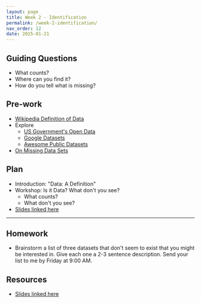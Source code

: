 ```yaml
---
layout: page
title: Week 2 - Identification
permalink: /week-2-identification/
nav_order: 12
date: 2025-01-21
---
```


## Guiding Questions

* What counts?
* Where can you find it?
* How do you tell what is missing?

## Pre-work

* [Wikipedia Definition of Data](https://en.wikipedia.org/wiki/Data)
* Explore
    * [US Government's Open Data](https://data.gov/)
    * [Google Datasets](https://datasetsearch.research.google.com/)
    * [Awesome Public Datasets](https://github.com/awesomedata/awesome-public-datasets?tab=readme-ov-file#complexnetworks)
* [On Missing Data Sets](https://github.com/MimiOnuoha/missing-datasets)

## Plan

* Introduction: "Data: A Definition" 
* Workshop: Is it Data? What don't you see?
    * What counts?
    * What don't you see?
* [Slides linked here](/resources/week-2/identification.pptx)

---

## Homework

* Brainstorm a list of three datasets that don't seem to exist that you might be interested in. Give each one a 2-3 sentence description. Send your list to me by Friday at 9:00 AM.

## Resources

* [Slides linked here](/resources/week-1/intro.pptx)